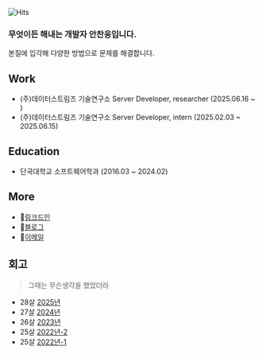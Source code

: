 ![Hits](https://hits.seeyoufarm.com/api/count/incr/badge.svg?url=https://github.com/AnChanUng&count_bg=%2379C83D&title_bg=%23555555&icon=github.svg&icon_color=%23E7E7E7&title=hits&edge_flat=false)

### 무엇이든 해내는 개발자 안찬웅입니다.
본질에 입각해 다양한 방법으로 문제를 해결합니다.

## Work
- (주)데이터스트림즈 기술연구소 Server Developer, researcher (2025.06.16 ~ )
- (주)데이터스트림즈 기술연구소 Server Developer, intern (2025.02.03 ~ 2025.06.15)
## Education
- 단국대학교 소프트웨어학과 (2016.03 ~ 2024.02)

## More
- :link:[링크드인](https://www.linkedin.com/feed/)
- :pencil:[블로그](https://cookie.tistory.com/)
- :e-mail:[이메일](1stevering@naver.com)

## 회고
> 그때는 무슨생각을 했었더라
- 28살 [2025년](https://cookie.tistory.com/145)
- 27살 [2024년](https://cookie.tistory.com/133)
- 26살 [2023년](https://cookie.tistory.com/102)
- 25살 [2022년-2](https://cookie.tistory.com/94)
- 25살 [2022년-1](https://cookie.tistory.com/89)
